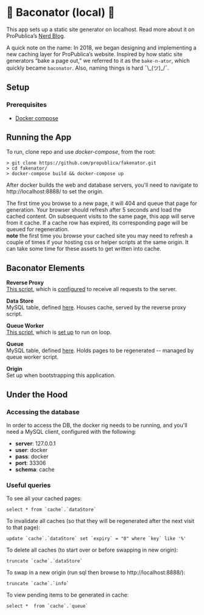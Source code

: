 # 🥓 Baconator (local) 🥓

This app sets up a static site generator on localhost. Read more about it on ProPublica’s [Nerd Blog](https://www.propublica.org/nerds/baconator-news-site-caching-reverse-proxy-queue-worker).

A quick note on the name: In 2018, we began designing and implementing a new caching layer for ProPublica’s website. Inspired by how static site generators “bake a page out,” we referred to it as the `bake-n-ator`, which quickly became `baconator`. Also, naming things is hard ¯\\\_(ツ)\_/¯.

## Setup

### Prerequisites
 - [Docker compose](https://docs.docker.com/compose/install/)

## Running the App  
To run, clone repo and use *docker-compose*, from the root:

```
> git clone https://github.com/propublica/fakenator.git
> cd fakenator/
> docker-compose build && docker-compose up
```

After docker builds the web and database servers, you'll need to navigate to http://localhost:8888/ to set the origin.

The first time you browse to a new page, it will 404 and queue that page for generation. Your browser should refresh after 5 seconds and load the cached content. On subsequent visits to the same page, this app will serve from it cache. If a cache row has expired, its corresponding page will be queued for regeneration.  
**note** the first time you browse your cached site you may need to refresh a couple of times if your hosting css or helper scripts at the same origin.  It can take some time for these assets to get written into cache.


## Baconator Elements

**Reverse Proxy**  
[This script](https://github.com/propublica/fakenator/blob/master/src/reverseProxy.php), which is [configured](https://github.com/propublica/fakenator/blob/master/src/.htaccess) to receive all requests to the server.  

**Data Store**  
MySQL table, defined [here](https://github.com/propublica/fakenator/blob/master/helpers/createTables.sql#L5). Houses cache, served by the reverse proxy script.  

**Queue Worker**  
[This script](https://github.com/propublica/fakenator/blob/master/src/queueWorker.php), which is [set up](https://github.com/propublica/fakenator/blob/master/helpers/entrypoint.sh#L12-L16) to run on loop.  

**Queue**  
MySQL table, defined [here](https://github.com/propublica/fakenator/blob/master/helpers/createTables.sql#L15). Holds pages to be regenerated -- managed by queue worker script.  

**Origin**  
Set up when bootstrapping this application.  


## Under the Hood

### Accessing the database
In order to access the DB, the docker rig needs to be running, and you'll need a MySQL client, configured with the following:  
 - **server**: 127.0.0.1
 - **user**: docker
 - **pass**: docker
 - **port**: 33306
 - **schema**: cache

### Useful queries
To see all your cached pages:
```
select * from `cache`.`dataStore`
```

To invalidate all caches (so that they will be regenerated after the next visit to that page):
```
update `cache`.`dataStore` set `expiry` = "0" where `key` like '%'
```

To delete all caches (to start over or before swapping in new origin):  
```
truncate `cache`.`dataStore`
```

To swap in a new origin (run sql then browse to http://localhost:8888/):
```
truncate `cache`.`info`
```

To view pending items to be generated in cache:  
```
select *  from `cache`.`queue`
```


